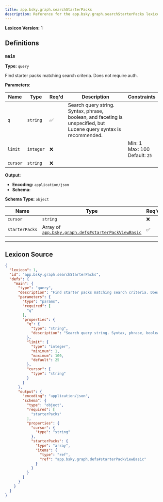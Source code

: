 ```yaml
---
title: app.bsky.graph.searchStarterPacks
description: Reference for the app.bsky.graph.searchStarterPacks lexicon
---
```

**Lexicon Version:** 1

## Definitions

<a name="main"></a>
### `main`

**Type:** `query`

Find starter packs matching search criteria. Does not require auth.

**Parameters:**

| Name | Type | Req'd  | Description | Constraints |
|------|------|----------|-------------|-------------|
| `q` | `string` | ✅  | Search query string. Syntax, phrase, boolean, and faceting is unspecified, but Lucene query syntax is recommended. |  |
| `limit` | `integer` | ❌  |  | Min: 1<br/>Max: 100<br/>Default: `25` |
| `cursor` | `string` | ❌  |  |  |
**Output:**

- **Encoding:** `application/json`
- **Schema:**

**Schema Type:** `object`

| Name | Type | Req'd  | Description | Constraints |
|------|------|----------|-------------|-------------|
| `cursor` | `string` | ❌  |  |  |
| `starterPacks` | Array of [`app.bsky.graph.defs#starterPackViewBasic`](lexicons/app/bsky/graph/defs#starterPackViewBasic) | ✅  |  |  |

---

## Lexicon Source
```json
{
  "lexicon": 1,
  "id": "app.bsky.graph.searchStarterPacks",
  "defs": {
    "main": {
      "type": "query",
      "description": "Find starter packs matching search criteria. Does not require auth.",
      "parameters": {
        "type": "params",
        "required": [
          "q"
        ],
        "properties": {
          "q": {
            "type": "string",
            "description": "Search query string. Syntax, phrase, boolean, and faceting is unspecified, but Lucene query syntax is recommended."
          },
          "limit": {
            "type": "integer",
            "minimum": 1,
            "maximum": 100,
            "default": 25
          },
          "cursor": {
            "type": "string"
          }
        }
      },
      "output": {
        "encoding": "application/json",
        "schema": {
          "type": "object",
          "required": [
            "starterPacks"
          ],
          "properties": {
            "cursor": {
              "type": "string"
            },
            "starterPacks": {
              "type": "array",
              "items": {
                "type": "ref",
                "ref": "app.bsky.graph.defs#starterPackViewBasic"
              }
            }
          }
        }
      }
    }
  }
}
```
